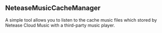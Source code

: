 ## NeteaseMusicCacheManager
A simple tool allows you to listen to the cache music files which stored by Netease Cloud Music with a third-party music player.
